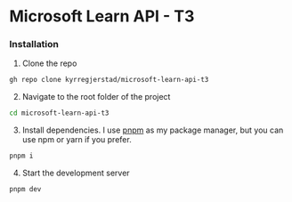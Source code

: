 # Microsoft Learn API - T3

### Installation

1. Clone the repo

```zsh
gh repo clone kyrregjerstad/microsoft-learn-api-t3
```

2. Navigate to the root folder of the project

```zsh
cd microsoft-learn-api-t3
```

3. Install dependencies. I use [pnpm](https://pnpm.io/) as my package manager, but you can use npm or yarn if you prefer.

```zsh
pnpm i
```

4. Start the development server

```zsh
pnpm dev
```
